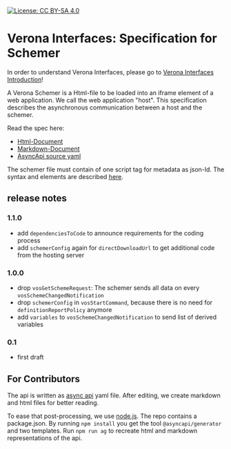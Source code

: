[![License: CC BY-SA 4.0](https://img.shields.io/badge/License-CC%20BY--SA%204.0-lightgrey.svg)](https://creativecommons.org/licenses/by-sa/4.0/)
# Verona Interfaces: Specification for Schemer

In order to understand Verona Interfaces, please go
to [Verona Interfaces Introduction](https://github.com/verona-interfaces/introduction)!

A Verona Schemer is a Html-file to be loaded into an iframe element of a web application. We call the web application "host". This specification describes the asynchronous communication between a host and the schemer.

Read the spec here:
* [Html-Document](https://verona-interfaces.github.io/schemer)
* [Markdown-Document](docs/asyncapi.md)
* [AsyncApi source yaml](api/schemerapi.yaml)

The schemer file must contain of one script tag for metadata as json-ld. The syntax and elements are described [here](https://github.com/verona-interfaces/metadata).

## release notes
### 1.1.0
* add `dependenciesToCode` to announce requirements for the coding process
* add `schemerConfig` again for `directDownloadUrl` to get additional code from the hosting server

### 1.0.0
* drop `vosGetSchemeRequest`: The schemer sends all data on every `vosSchemeChangedNotification`
* drop `schemerConfig` in `vosStartCommand`, because there is no need for `definitionReportPolicy` anymore 
* add `variables` to `vosSchemeChangedNotification` to send list of derived variables

### 0.1
* first draft

## For Contributors
The api is written as [async api](https://www.asyncapi.com) yaml file. After editing, we create markdown and html files for better reading.

To ease that post-processing, we use [node.js](https://nodejs.org). The repo contains a package.json. By running `npm install` you get the tool `@asyncapi/generator` and two templates. Run `npm run ag` to recreate html and markdown representations of the api.
